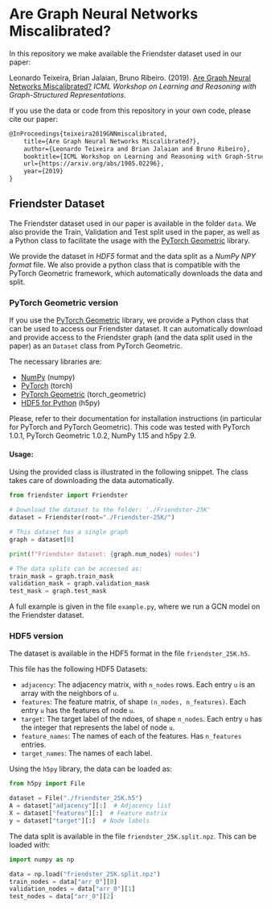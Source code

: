 # Are Graph Neural Networks Miscalibrated?

In this repository we make available the Friendster dataset used in our
paper:

Leonardo Teixeira, Brian Jalaian, Bruno Ribeiro. (2019). [Are Graph Neural Networks
Miscalibrated?](http://arxiv.org/abs/1905.02296) *ICML Workshop on Learning and
Reasoning with Graph-Structured Representations*.

If you use the data or code from this repository in your own code, please cite
our paper:
```tex
@InProceedings{teixeira2019GNNmiscalibrated,
	title={Are Graph Neural Networks Miscalibrated?},
	author={Leonardo Teixeira and Brian Jalaian and Bruno Ribeiro},
	booktitle={ICML Workshop on Learning and Reasoning with Graph-Structured Representations},
	url={https://arxiv.org/abs/1905.02296},
	year={2019}
}
```

## Friendster Dataset

The Friendster dataset used in our paper is available in the folder
`data`. We also provide the Train, Validation and Test split used
in the paper, as well as a Python class to facilitate the usage with the
[PyTorch Geometric][1] library.

We provide the dataset in *HDF5* format and the data split as a *NumPy
NPY format* file. We also provide a python class that is compatible with
the PyTorch Geometric framework, which automatically downloads the data
and split.

### PyTorch Geometric version

If you use the [PyTorch Geometric][1] library, we provide a Python class
that can be used to access our Friendster dataset. It can automatically
download and provide access to the Friendster graph (and the data split
used in the paper) as an `Dataset` class from PyTorch Geometric.

The necessary libraries are:
- [NumPy](https://www.numpy.org/) (numpy)
- [PyTorch](https://pytorch.org/) (torch)
- [PyTorch Geometric](https://rusty1s.github.io/) (torch_geometric)
- [HDF5 for Python](https://www.h5py.org/) (h5py)

Please, refer to their documentation for installation instructions (in
particular for PyTorch and PyTorch Geometric). This code was tested with
PyTorch 1.0.1, PyTorch Geometric 1.0.2, NumPy 1.15 and h5py 2.9.

#### Usage:

Using the provided class is illustrated in the following snippet. The
class takes care of downloading the data automatically.

```python
from friendster import Friendster

# Download the dataset to the folder: './Friendster-25K'
dataset = Friendster(root="./Friendster-25K/")

# This dataset has a single graph
graph = dataset[0]

print(f"Friendster dataset: {graph.num_nodes} nodes")

# The data splits can be accessed as:
train_mask = graph.train_mask
validation_mask = graph.validation_mask
test_mask = graph.test_mask
```

A full example is given in the file `example.py`, where we run a GCN
model on the Friendster dataset.

### HDF5 version

The dataset is available in the HDF5 format in the file
`friendster_25K.h5`.

This file has the following HDF5 Datasets:
- `adjacency`: The adjacency matrix, with `n_nodes` rows. Each entry `u`
  is an array with the neighbors of `u`.
- `features`: The feature matrix, of shape `(n_nodes, n_features)`. Each
  entry `u` has the features of node `u`.
- `target`: The target label of the ndoes, of shape `n_nodes`. Each
  entry `u` has the integer that represents the label of node `u`.
- `feature_names`: The names of each of the features. Has `n_features`
  entries.
- `target_names`: The names of each label.

Using the `h5py` library, the data can be loaded as:
```python
from h5py import File

dataset = File("./friendster_25K.h5")
A = dataset["adjacency"][:]  # Adjacency list
X = dataset["features"][:]  # Feature matrix
y = dataset["target"][:]  # Node labels
```

The data split is available in the file `friendster_25K.split.npz`. This
can be loaded with:

```python
import numpy as np

data = np.load("friendster_25K.split.npz")
train_nodes = data["arr_0"][0]
validation_nodes = data["arr_0"][1]
test_nodes = data["arr_0"][2]
```

[1]: https://github.com/rusty1s/pytorch_geometric
